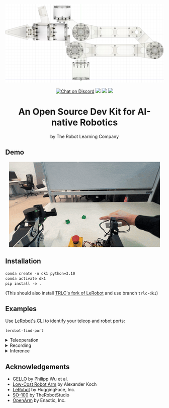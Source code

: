 <p align="center">
    <img src="media/xray.jpg">
</p>
<p align="center">
    <a href="https://docs.robot-learning.co/">
        <img src="https://img.shields.io/badge/Documentation-📕-blue" alt="Chat on Discord"></a>
    <a href="https://discord.gg/PTZ3CN5WkJ">
        <img src="https://img.shields.io/discord/1409155673572249672?color=7289DA&label=Discord&logo=discord&logoColor=white"></a>
    <a href="https://x.com/JannikGrothusen">
        <img src="https://img.shields.io/twitter/follow/Jannik?style=social"></a>
    <a href="https://www.robot-learning.co/">
        <img src=https://img.shields.io/badge/Order%20a%20kit-8A2BE2></a>
</p>

<h1 align="center">An Open Source Dev Kit for AI-native Robotics</h1>
<p align="center">by The Robot Learning Company</p>

## Demo

<p align="center">
    <img src="media/demo.gif">
</p>

## Installation

```
conda create -n dk1 python=3.10
conda activate dk1
pip install -e .
```

(This should also install [TRLC's fork of LeRobot](https://github.com/robot-learning-co/lerobot) and use branch `trlc-dk1`)

## Examples

Use [LeRobot's CLI](https://huggingface.co/docs/lerobot/il_robots) to identify your teleop and robot ports:

```
lerobot-find-port
```

<details>
<summary>Teleoperation
</summary>

```bash
lerobot-teleoperate \
    --robot.type=dk1_follower \
    --robot.port=/dev/tty.usbmodem00000000050C1 \
    --robot.joint_velocity_scaling=0.5 \
    --robot.cameras="{ 
        context: {type: opencv, index_or_path: 0, width: 1280, height: 720, fps: 30}, 
        wrist: {type: opencv, index_or_path: 1, width: 1280, height: 720, fps: 30}
      }" \
    --teleop.type=dk1_leader \
    --teleop.port=/dev/tty.usbmodem58FA0824311 \
    --display_data=true
```
</details>

<details>
<summary>Recording
</summary>

```bash
lerobot-record \
    --robot.type=dk1_follower \
    --robot.port=/dev/tty.usbmodem00000000050C1 \
    --robot.joint_velocity_scaling=1.0 \
    --robot.cameras="{ 
        context: {type: opencv, index_or_path: 0, width: 640, height: 360, fps: 30}, 
        wrist: {type: opencv, index_or_path: 1, width: 640, height: 360, fps: 30}
      }" \
    --teleop.type=dk1_leader \
    --teleop.port=/dev/tty.usbmodem58FA0824311 \
    --display_data=true \
    --dataset.repo_id=$USER/my_dataset \
    --dataset.push_to_hub=false \
    --dataset.num_episodes=50 \
    --dataset.episode_time_s=30 \
    --dataset.reset_time_s=15 \
    --dataset.single_task="My task description."
```
```bash
    --resume=true
```
</details>

<details>
<summary>Inference
</summary>

```bash
lerobot-record  \
  --robot.type=dk1_follower \
  --robot.port=/dev/tty.usbmodem00000000050C1 \
  --robot.joint_velocity_scaling=0.5 \
  --robot.cameras="{ 
      context: {type: opencv, index_or_path: 0, width: 640, height: 360, fps: 30}, 
      wrist: {type: opencv, index_or_path: 1, width: 640, height: 360, fps: 30}
    }"
  --display_data=true \
  --dataset.repo_id=$USER/eval_my_model \
  --dataset.single_task="My task description." \
  --dataset.push_to_hub=false \
  --policy.path=outputs/my_model/checkpoints/last/pretrained_model
```
</details>



## Acknowledgements

- [GELLO](https://wuphilipp.github.io/gello_site/) by Philipp Wu et al.
- [Low-Cost Robot Arm](https://github.com/AlexanderKoch-Koch/low_cost_robot) by Alexander Koch
- [LeRobot](https://github.com/huggingface/lerobot) by HuggingFace, Inc.
- [SO-100](https://github.com/TheRobotStudio/SO-ARM100) by TheRobotStudio
- [OpenArm](https://openarm.dev/) by Enactic, Inc.
